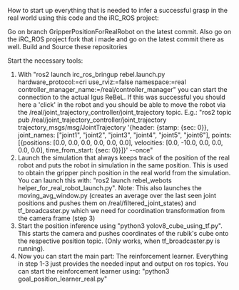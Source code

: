 How to start up everything that is needed to infer a successful grasp in the real world using this code and the iRC_ROS project:

Go on branch GripperPositionForRealRobot on the latest commit.
Also go on the iRC_ROS project fork that i made and go on the latest commit there as well.
Build and Source these repositories

Start the necessary tools: 

1. With "ros2 launch irc_ros_bringup rebel.launch.py hardware_protocol:=cri use_rviz:=false namespace:=real controller_manager_name:=/real/controller_manager" you can start the connection to the actual Igus ReBeL. If this was successful you should here a 'click' in the robot and you should be able to move the robot via the /real/joint_trajectory_controller/joint_trajectory topic.
   E.g.: "ros2 topic pub /real/joint_trajectory_controller/joint_trajectory trajectory_msgs/msg/JointTrajectory '{header: {stamp: {sec: 0}}, joint_names: ["joint1", "joint2", "joint3", "joint4", "joint5", "joint6"], points: [{positions: [0.0, 0.0, 0.0, 0.0, 0.0, 0.0], velocities: [0.0, -10.0, 0.0, 0.0, 0.0, 0.0], time_from_start: {sec: 0}}]}' --once"
2. Launch the simulation that always keeps track of the position of the real robot and puts the robot in simulation in the same position. This is used to obtain the gripper pinch position in the real world from the simulation. You can launch this with:
   "ros2 launch rebel_webots helper_for_real_robot_launch.py". Note: This also launches the moving_avg_window.py (creates an average over the last seen joint positions and pushes them on /real/filtered_joint_states) and tf_broadcaster.py which we need for coordination transformation from the camera frame (step 3)
3. Start the position inference using "python3 yolov8_cube_using_tf.py". This starts the camera and pushes coordinates of the rubik's cube onto the respective position topic. (Only works, when tf_broadcaster.py is running).
4. Now you can start the main part: The reinforcement learner. Everything in step 1-3 just provides the needed input and output on ros topics. You can start the reinforcement learner using: "python3 goal_position_learner_real.py"
